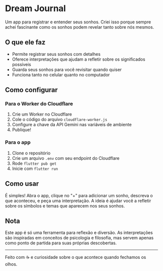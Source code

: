 # Dream Journal

Um app para registrar e entender seus sonhos. Criei isso porque sempre achei fascinante como os sonhos podem revelar tanto sobre nós mesmos.

## O que ele faz

- Permite registrar seus sonhos com detalhes
- Oferece interpretações que ajudam a refletir sobre os significados possíveis
- Guarda seus sonhos para você revisitar quando quiser
- Funciona tanto no celular quanto no computador

## Como configurar

### Para o Worker do Cloudflare

1. Crie um Worker no Cloudflare
2. Cole o código do arquivo `cloudflare-worker.js` 
3. Configure a chave da API Gemini nas variáveis de ambiente
4. Publique!

### Para o app

1. Clone o repositório
2. Crie um arquivo `.env` com seu endpoint do Cloudflare
3. Rode `flutter pub get`
4. Inicie com `flutter run`

## Como usar

É simples! Abra o app, clique no "+" para adicionar um sonho, descreva o que aconteceu, e peça uma interpretação. A ideia é ajudar você a refletir sobre os símbolos e temas que aparecem nos seus sonhos.

## Nota

Este app é só uma ferramenta para reflexão e diversão. As interpretações são inspiradas em conceitos de psicologia e filosofia, mas servem apenas como ponto de partida para suas próprias descobertas.

---

Feito com ☕ e curiosidade sobre o que acontece quando fechamos os olhos.

